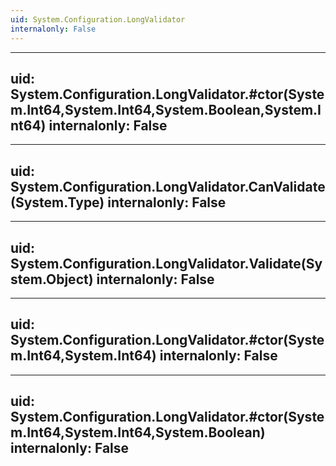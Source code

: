 ```yaml
---
uid: System.Configuration.LongValidator
internalonly: False
---
```


---
uid: System.Configuration.LongValidator.#ctor(System.Int64,System.Int64,System.Boolean,System.Int64)
internalonly: False
---

---
uid: System.Configuration.LongValidator.CanValidate(System.Type)
internalonly: False
---

---
uid: System.Configuration.LongValidator.Validate(System.Object)
internalonly: False
---

---
uid: System.Configuration.LongValidator.#ctor(System.Int64,System.Int64)
internalonly: False
---

---
uid: System.Configuration.LongValidator.#ctor(System.Int64,System.Int64,System.Boolean)
internalonly: False
---
